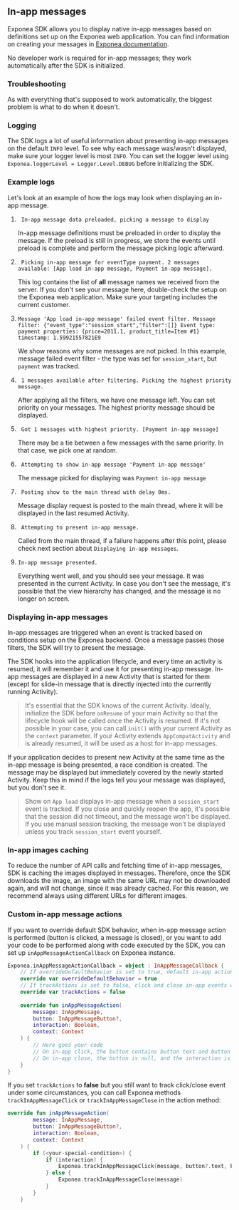 ## In-app messages
Exponea SDK allows you to display native in-app messages based on definitions set up on the Exponea web application. You can find information on creating your messages in [Exponea documentation](https://docs.exponea.com/docs/in-app-messages).

No developer work is required for in-app messages; they work automatically after the SDK is initialized.

### Troubleshooting
As with everything that's supposed to work automatically, the biggest problem is what to do when it doesn't. 

### Logging
The SDK logs a lot of useful information about presenting in-app messages on the default `INFO` level. To see why each message was/wasn't displayed, make sure your logger level is most `INFO`. You can set the logger level using `Exponea.loggerLevel = Logger.Level.DEBUG` before initializing the SDK.

### Example logs

Let's look at an example of how the logs may look when displaying an in-app message.
1. ```
    In-app message data preloaded, picking a message to display
    ```
    In-app message definitions must be preloaded in order to display the message. If the preload is still in progress, we store the events until preload is complete and perform the message picking logic afterward.

2. ```
    Picking in-app message for eventType payment. 2 messages available: [App load in-app message, Payment in-app message].
    ```
    This log contains the list of **all** message names we received from the server. If you don't see your message here, double-check the setup on the Exponea web application. Make sure your targeting includes the current customer.

3.  ```
    Message 'App load in-app message' failed event filter. Message filter: {"event_type":"session_start","filter":[]} Event type: payment properties: {price=2011.1, product_title=Item #1} timestamp: 1.59921557821E9
    ```
    We show reasons why some messages are not picked. In this example, message failed event filter - the type was set for `session_start`, but `payment` was tracked.
4. ```
    1 messages available after filtering. Picking the highest priority message.
    ```
    After applying all the filters, we have one message left. You can set priority on your messages. The highest priority message should be displayed.
5. ```
    Got 1 messages with highest priority. [Payment in-app message]
    ```
    There may be a tie between a few messages with the same priority. In that case, we pick one at random.
6. ```
    Attempting to show in-app message 'Payment in-app message'
    ```
    The message picked for displaying was `Payment in-app message`
8. ```
    Posting show to the main thread with delay 0ms.
    ```
    Message display request is posted to the main thread, where it will be displayed in the last resumed Activity. 
9. ```
    Attempting to present in-app message.
    ```
    Called from the main thread, if a failure happens after this point, please check next section about `Displaying in-app messages`.
10. ```
    In-app message presented.
    ```
    Everything went well, and you should see your message. It was presented in the current Activity. In case you don't see the message, it's possible that the view hierarchy has changed, and the message is no longer on screen.

### Displaying in-app messages
In-app messages are triggered when an event is tracked based on conditions setup on the Exponea backend. Once a message passes those filters, the SDK will try to present the message. 

The SDK hooks into the application lifecycle, and every time an activity is resumed, it will remember it and use it for presenting in-app message. In-app messages are displayed in a new Activity that is started for them (except for slide-in message that is directly injected into the currently running Activity).

> It's essential that the SDK knows of the current Activity. Ideally, initialize the SDK before `onResume` of your main Activity so that the lifecycle hook will be called once the Activity is resumed. If it's not possible in your case, you can call `init()` with your current Activity as the `context` parameter. If your Activity extends `AppCompatActivity` and is already resumed, it will be used as a host for in-app messages.

If your application decides to present new Activity at the same time as the in-app message is being presented, a race condition is created. The message may be displayed but immediately covered by the newly started Activity. Keep this in mind if the logs tell you your message was displayed, but you don't see it.

> Show on `App load` displays in-app message when a `session_start` event is tracked. If you close and quickly reopen the app, it's possible that the session did not timeout, and the message won't be displayed. If you use manual session tracking, the message won't be displayed unless you track `session_start` event yourself.

### In-app images caching
To reduce the number of API calls and fetching time of in-app messages, SDK is caching the images displayed in messages. Therefore, once the SDK downloads the image, an image with the same URL may not be downloaded again, and will not change, since it was already cached. For this reason, we recommend always using different URLs for different images.

### Custom in-app message actions
If you want to override default SDK behavior, when in-app message action is performed (button is clicked, a message is closed), or you want to add your code to be performed along with code executed by the SDK, you can set up `inAppMessageActionCallback` on Exponea instance.

```kotlin
Exponea.inAppMessageActionCallback = object : InAppMessageCallback {  
    // If overrideDefaultBehavior is set to true, default in-app action will not be performed ( e.g. deep link )
    override var overrideDefaultBehavior = true  
    // If trackActions is set to false, click and close in-app events will not be tracked automatically
    override var trackActions = false  
  
    override fun inAppMessageAction(  
        message: InAppMessage,
        button: InAppMessageButton?,  
        interaction: Boolean,  
        context: Context  
    ) {  
        // Here goes your code
        // On in-app click, the button contains button text and button URL, and the interaction is true
        // On in-app close, the button is null, and the interaction is false.
    }  
}

```
If you set `trackActions` to **false** but you still want to track click/close event under some circumstances, you can call Exponea methods `trackInAppMessageClick` or `trackInAppMessageClose` in the action method:

```kotlin
override fun inAppMessageAction(  
        message: InAppMessage,  
        button: InAppMessageButton?,  
        interaction: Boolean,  
        context: Context  
    ) {    
        if (<your-special-condition>) {
            if (interaction) {  
                Exponea.trackInAppMessageClick(message, button?.text, button?.url)  
            } else {  
                Exponea.trackInAppMessageClose(message)  
            }
        }
    }  
```
